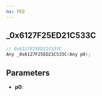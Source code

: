 ```yaml
---
ns: PED
---
```

## _0x6127F25ED21C533C

```c
// 0x6127F25ED21C533C
Any _0x6127F25ED21C533C(Any p0);
```

## Parameters
* **p0**:
